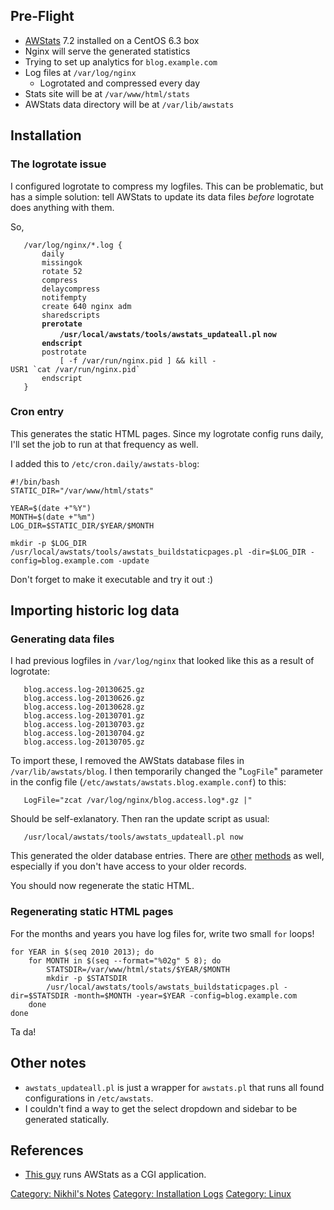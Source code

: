 Pre-Flight
----------

-   [AWStats](http://awstats.sourceforge.net/) 7.2 installed on a CentOS
    6.3 box
-   Nginx will serve the generated statistics
-   Trying to set up analytics for `blog.example.com`
-   Log files at `/var/log/nginx`
    -   Logrotated and compressed every day
-   Stats site will be at `/var/www/html/stats`
-   AWStats data directory will be at `/var/lib/awstats`

Installation
------------

### The logrotate issue

I configured logrotate to compress my logfiles. This can be problematic,
but has a simple solution: tell AWStats to update its data files
*before* logrotate does anything with them.

So,

`   /var/log/nginx/*.log {`  
`       daily`  
`       missingok`  
`       rotate 52`  
`       compress`  
`       delaycompress`  
`       notifempty`  
`       create 640 nginx adm`  
`       sharedscripts`  
`       `**`prerotate`**  
`           `**`/usr/local/awstats/tools/awstats_updateall.pl` `now`**  
`       `**`endscript`**  
`       postrotate`  
``            [ -f /var/run/nginx.pid ] && kill -USR1 `cat /var/run/nginx.pid` ``  
`       endscript`  
`   }`

### Cron entry

This generates the static HTML pages. Since my logrotate config runs
daily, I'll set the job to run at that frequency as well.

I added this to `/etc/cron.daily/awstats-blog`:

    #!/bin/bash
    STATIC_DIR="/var/www/html/stats"

    YEAR=$(date +"%Y")
    MONTH=$(date +"%m")
    LOG_DIR=$STATIC_DIR/$YEAR/$MONTH

    mkdir -p $LOG_DIR
    /usr/local/awstats/tools/awstats_buildstaticpages.pl -dir=$LOG_DIR -config=blog.example.com -update

Don't forget to make it executable and try it out :)

Importing historic log data
---------------------------

### Generating data files

I had previous logfiles in `/var/log/nginx` that looked like this as a
result of logrotate:

`   blog.access.log-20130625.gz`  
`   blog.access.log-20130626.gz`  
`   blog.access.log-20130628.gz`  
`   blog.access.log-20130701.gz`  
`   blog.access.log-20130703.gz`  
`   blog.access.log-20130704.gz`  
`   blog.access.log-20130705.gz`

To import these, I removed the AWStats database files in
`/var/lib/awstats/blog`. I then temporarily changed the "`LogFile`"
parameter in the config file (`/etc/awstats/awstats.blog.example.conf`)
to this:

`   LogFile="zcat /var/log/nginx/blog.access.log*.gz |"`

Should be self-exlanatory. Then ran the update script as usual:

`   /usr/local/awstats/tools/awstats_updateall.pl now`

This generated the older database entries. There are
[other](http://shebangme.blogspot.com/2012/04/awstats-rebuilding-files-from-old-logs.html)
[methods](http://adamish.com/blog/archives/251) as well, especially if
you don't have access to your older records.

You should now regenerate the static HTML.

### Regenerating static HTML pages

For the months and years you have log files for, write two small `for`
loops!

    for YEAR in $(seq 2010 2013); do
        for MONTH in $(seq --format="%02g" 5 8); do
            STATSDIR=/var/www/html/stats/$YEAR/$MONTH
            mkdir -p $STATSDIR
            /usr/local/awstats/tools/awstats_buildstaticpages.pl -dir=$STATSDIR -month=$MONTH -year=$YEAR -config=blog.example.com
        done
    done

Ta da!

Other notes
-----------

-   `awstats_updateall.pl` is just a wrapper for `awstats.pl` that runs
    all found configurations in `/etc/awstats`.
-   I couldn't find a way to get the select dropdown and sidebar to be
    generated statically.

References
----------

-   [This
    guy](http://kamisama.me/2013/03/20/install-configure-and-protect-awstats-for-multiple-nginx-vhost-on-debian/)
    runs AWStats as a CGI application.

[Category: Nikhil's Notes](Category:_Nikhil's_Notes "wikilink")
[Category: Installation Logs](Category:_Installation_Logs "wikilink")
[Category: Linux](Category:_Linux "wikilink")
